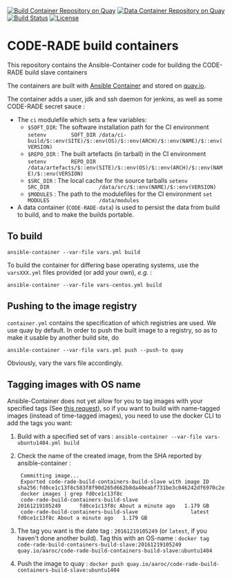 [![Build Container Repository on Quay](https://quay.io/repository/aaroc/code-rade-build-containers-build-slave/status "Docker Repository on Quay")](https://quay.io/repository/aaroc/code-rade-build-containers-build-slave) [![Data Container Repository on Quay](https://quay.io/repository/aaroc/code-rade-data/status "Docker Repository on Quay")](https://quay.io/repository/aaroc/code-rade-data) [![Build Status](https://ci.sagrid.ac.za/job/build-container/badge/icon)](https://ci.sagrid.ac.za/job/build-container)  [![License](https://img.shields.io/badge/License-Apache%202.0-blue.svg)](https://opensource.org/licenses/Apache-2.0)

# CODE-RADE build containers

This repository contains the Ansible-Container code for building the CODE-RADE build slave containers

The containers are built with [Ansible Container](http://docs.ansible.com/ansible-container) and stored on [quay.io](https://quay.io).

The container adds a user, jdk and ssh daemon for jenkins, as well as some CODE-RADE secret sauce :

  * The `ci` modulefile which sets a few variables:
    * `$SOFT_DIR`: The software installation path for the CI environment
      `setenv        SOFT_DIR /data/ci-build/$::env(SITE)/$::env(OS)/$::env(ARCH)/$::env(NAME)/$::env(VERSION)`
    * `$REPO_DIR` : The built artefacts (in tarball) in the CI environment
      `setenv        REPO_DIR               /data/artefacts/$::env(SITE)/$::env(OS)/$::env(ARCH)/$::env(NAME)/$::env(VERSION)`
    * `$SRC_DIR` : The local cache for the source tarballs
      `setenv        SRC_DIR                /data/src/$::env(NAME)/$::env(VERSION)`
    * `$MODULES` : The path to the modulefiles for the CI environment
      `set           MODULES                /data/modules`
  * A data container (`CODE-RADE-data`) is used to persist the data from build to build, and to make the builds portable.



## To build

`ansible-container --var-file vars.yml build`

To build the container for differing base operating systems, use the `varsXXX.yml` files provided (or add your own), _e.g._ :

```
ansible-container --var-file vars-centos.yml build
```

## Pushing to the image registry

`container.yml` contains the specification of which registries are used. We use quay by default. In order to push the built image to a registry, so as to make it usable by another build site, do

```
ansible-container --var-file vars.yml push --push-to quay
```

Obviously, vary the vars file accordingly.

## Tagging images with OS name

Ansible-Container does not yet allow for you to tag images with your specified tags (See [this request](https://github.com/ansible/ansible-container/issues/125)), so if you want to build with name-tagged images (instead of time-tagged images), you need to use the docker CLI to add the tags you want:

  1. Build with a specified set of vars : `ansible-container --var-file vars-ubuntu1404.yml build`
  1. Check the name of the created image, from the SHA reported by ansible-container :

          Committing image...
          Exported code-rade-build-containers-build-slave with image ID sha256:fd0ce1c13f8c583f8f90d265d662b8da40eabf731be3c046242df6970c2ef5fe
          docker images | grep fd0ce1c13f8c
          code-rade-build-containers-build-slave                 20161219105249      fd0ce1c13f8c About a minute ago   1.179 GB
          code-rade-build-containers-build-slave                 latest                           fd0ce1c13f8c About a minute ago   1.179 GB

  1. The tag you want is the date tag : `20161219105249` (or `latest`, if you haven't done another build). Tag this with an OS-name : `docker tag code-rade-build-containers-build-slave:20161219105249 quay.io/aaroc/code-rade-build-containers-build-slave:ubuntu1404`
  1. Push the image to quay : `docker push quay.io/aaroc/code-rade-build-containers-build-slave:ubuntu1404`

